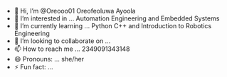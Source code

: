 - 👋 Hi, I’m @Oreooo01 Oreofeoluwa Ayoola
- 👀 I’m interested in ... Automation Engineering and Embedded Systems
- 🌱 I’m currently learning ... Python C++ and Introduction to Robotics Engineering
- 💞️ I’m looking to collaborate on ... 
- 📫 How to reach me ... 2349091343148
- 😄 Pronouns: ... she/her
- ⚡ Fun fact: ...

<!---
Oreooo01/Oreooo01 is a ✨ special ✨ repository because its `README.md` (this file) appears on your GitHub profile.
You can click the Preview link to take a look at your changes.
--->
